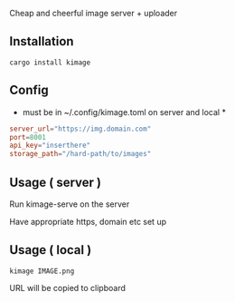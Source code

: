 Cheap and cheerful image server + uploader 



## Installation

```
cargo install kimage
```

## Config
* must be in ~/.config/kimage.toml on server and local *
```toml
server_url="https://img.domain.com"
port=8001
api_key="inserthere"
storage_path="/hard-path/to/images"
```

## Usage ( server ) 
Run kimage-serve on the server

Have appropriate https, domain etc set up

## Usage ( local ) 

```
kimage IMAGE.png
```

URL will be copied to clipboard 
